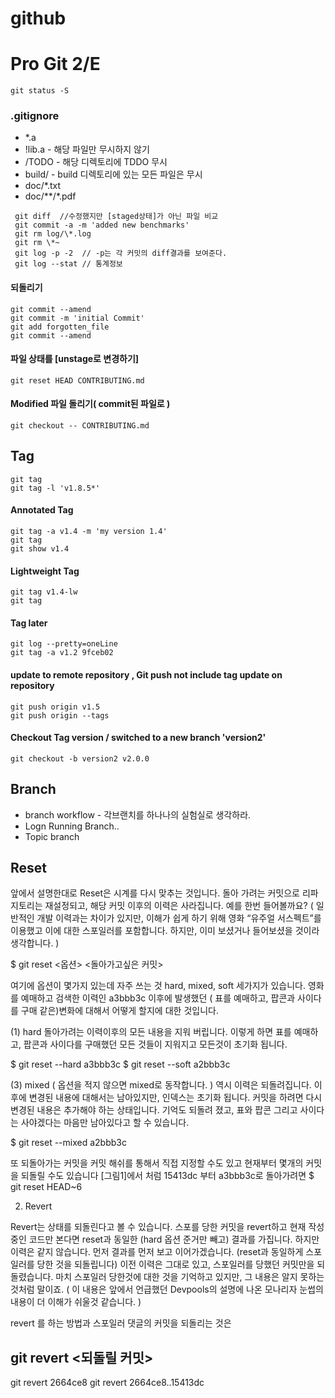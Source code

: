 github
===================

# Pro Git 2/E

```
git status -S 
```
### .gitignore 
* *.a
* !lib.a - 해당 파일만 무시하지 않기 
* /TODO  - 해당 디렉토리에 TDDO 무시 
* build/ - build 디렉토리에 있는 모든 파일은 무시 
* doc/*.txt 
* doc/**/*.pdf 
```
 git diff  //수정했지만 [staged상태]가 아닌 파일 비교 
 git commit -a -m 'added new benchmarks'
 git rm log/\*.log 
 git rm \*~
 git log -p -2  // -p는 각 커밋의 diff결과를 보여준다.
 git log --stat // 통계정보 
```
#### 되돌리기
```
git commit --amend 
git commit -m 'initial Commit'
git add forgotten_file 
git commit --amend 
```
#### 파일 상태를 [unstage로 변경하기]
```
git reset HEAD CONTRIBUTING.md
```
#### Modified 파일 돌리기( commit된 파일로 )
```
git checkout -- CONTRIBUTING.md
```
## Tag
```
git tag
git tag -l 'v1.8.5*'
```
#### Annotated Tag
```
git tag -a v1.4 -m 'my version 1.4'
git tag
git show v1.4 
```
#### Lightweight Tag
```
git tag v1.4-lw
git tag
```
#### Tag later
```
git log --pretty=oneLine
git tag -a v1.2 9fceb02
```
#### update to remote repository , Git push not include tag update on repository 
```
git push origin v1.5
git push origin --tags
```
#### Checkout Tag version / switched to a new branch 'version2'
```
git checkout -b version2 v2.0.0
```

## Branch 
* branch workflow - 각브랜치를 하나나의 실험실로 생각하라. 
* Logn Running Branch..
* Topic branch

## Reset
앞에서 설명한대로 Reset은 시계를 다시 맞추는 것입니다. 돌아 가려는 커밋으로 리파지토리는 재설정되고, 해당 커밋 이후의 이력은 사라집니다. 예를 한번 들어볼까요? ( 일반적인 개발 이력과는 차이가 있지만, 이해가 쉽게 하기 위해 영화 “유주얼 서스펙트”를 이용했고 이에 대한 스포일러를 포함합니다. 하지만, 이미 보셨거나 들어보셨을 것이라 생각합니다. )

$ git reset <옵션> <돌아가고싶은 커밋>

여기에 옵션이 몇가지 있는데 자주 쓰는 것 hard, mixed, soft 세가지가 있습니다. 영화를 예매하고 검색한 이력인 a3bbb3c 이후에 발생했던 ( 표를 예매하고, 팝콘과 사이다를 구매 같은)변화에 대해서 어떻게 할지에 대한 것입니다.
 

(1) hard
돌아가려는 이력이후의 모든 내용을 지워 버립니다. 이렇게 하면 표를 예매하고, 팝콘과 사이다를 구매했던 모든 것들이 지워지고 모든것이 초기화 됩니다.

$ git reset --hard  a3bbb3c
$ git reset --soft a2bbb3c

(3) mixed ( 옵션을 적지 않으면 mixed로 동작합니다. )
역시 이력은 되돌려집니다. 이후에 변경된 내용에 대해서는 남아있지만, 인덱스는 초기화 됩니다. 커밋을 하려면 다시 변경된 내용은 추가해야 하는 상태입니다. 기억도 되돌려 졌고, 표와 팝콘 그리고 사이다는 사야겠다는 마음만 남아있다고 할 수 있습니다.

$ git reset --mixed a2bbb3c

또 되돌아가는 커밋을 커밋 해쉬를 통해서 직접 지정할 수도 있고 현재부터 몇개의 커밋을 되돌릴 수도 있습니다 [그림1]에서 처럼 15413dc 부터 a3bbb3c로 돌아가려면
$ git reset HEAD~6

2. Revert

Revert는 상태를 되돌린다고 볼 수 있습니다. 스포를 당한 커밋을 revert하고 현재 작성중인 코드만 본다면 reset과 동일한 (hard 옵션 준거만 빼고) 결과를 가집니다. 하지만 이력은 같지 않습니다. 먼저 결과를 먼저 보고 이어가겠습니다. (reset과 동일하게 스포일러를 당한 것을 되돌립니다)
이전 이력은 그대로 있고, 스포일러를 당했던 커밋만을 되돌렸습니다. 마치 스포일러 당한것에 대한 것을 기억하고 있지만, 그 내용은 알지 못하는 것처럼 말이죠. ( 이 내용은 앞에서 언급했던 Devpools의 설명에 나온 모나리자 눈썹의 내용이 더 이해가 쉬울것 같습니다. )

revert 를 하는 방법과 스포일러 댓글의 커밋을 되돌리는 것은


## git revert <되돌릴 커밋> 
git revert 2664ce8
git revert 2664ce8..15413dc

